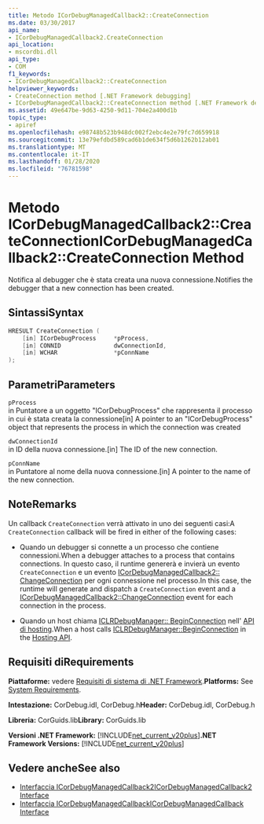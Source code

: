 ```yaml
---
title: Metodo ICorDebugManagedCallback2::CreateConnection
ms.date: 03/30/2017
api_name:
- ICorDebugManagedCallback2.CreateConnection
api_location:
- mscordbi.dll
api_type:
- COM
f1_keywords:
- ICorDebugManagedCallback2::CreateConnection
helpviewer_keywords:
- CreateConnection method [.NET Framework debugging]
- ICorDebugManagedCallback2::CreateConnection method [.NET Framework debugging]
ms.assetid: 49e647be-9d63-4250-9d11-704e2a400d1b
topic_type:
- apiref
ms.openlocfilehash: e98748b523b948dc002f2ebc4e2e79fc7d659918
ms.sourcegitcommit: 13e79efdbd589cad6b1de634f5d6b1262b12ab01
ms.translationtype: MT
ms.contentlocale: it-IT
ms.lasthandoff: 01/28/2020
ms.locfileid: "76781598"
---
```

# <a name="icordebugmanagedcallback2createconnection-method"></a><span data-ttu-id="f799b-102">Metodo ICorDebugManagedCallback2::CreateConnection</span><span class="sxs-lookup"><span data-stu-id="f799b-102">ICorDebugManagedCallback2::CreateConnection Method</span></span>
<span data-ttu-id="f799b-103">Notifica al debugger che è stata creata una nuova connessione.</span><span class="sxs-lookup"><span data-stu-id="f799b-103">Notifies the debugger that a new connection has been created.</span></span>  
  
## <a name="syntax"></a><span data-ttu-id="f799b-104">Sintassi</span><span class="sxs-lookup"><span data-stu-id="f799b-104">Syntax</span></span>  
  
```cpp  
HRESULT CreateConnection (  
    [in] ICorDebugProcess     *pProcess,  
    [in] CONNID               dwConnectionId,  
    [in] WCHAR                *pConnName  
);  
```  
  
## <a name="parameters"></a><span data-ttu-id="f799b-105">Parametri</span><span class="sxs-lookup"><span data-stu-id="f799b-105">Parameters</span></span>  
 `pProcess`  
 <span data-ttu-id="f799b-106">in Puntatore a un oggetto "ICorDebugProcess" che rappresenta il processo in cui è stata creata la connessione</span><span class="sxs-lookup"><span data-stu-id="f799b-106">[in] A pointer to an "ICorDebugProcess" object that represents the process in which the connection was created</span></span>  
  
 `dwConnectionId`  
 <span data-ttu-id="f799b-107">in ID della nuova connessione.</span><span class="sxs-lookup"><span data-stu-id="f799b-107">[in] The ID of the new connection.</span></span>  
  
 `pConnName`  
 <span data-ttu-id="f799b-108">in Puntatore al nome della nuova connessione.</span><span class="sxs-lookup"><span data-stu-id="f799b-108">[in] A pointer to the name of the new connection.</span></span>  
  
## <a name="remarks"></a><span data-ttu-id="f799b-109">Note</span><span class="sxs-lookup"><span data-stu-id="f799b-109">Remarks</span></span>  
 <span data-ttu-id="f799b-110">Un callback `CreateConnection` verrà attivato in uno dei seguenti casi:</span><span class="sxs-lookup"><span data-stu-id="f799b-110">A `CreateConnection` callback will be fired in either of the following cases:</span></span>  
  
- <span data-ttu-id="f799b-111">Quando un debugger si connette a un processo che contiene connessioni.</span><span class="sxs-lookup"><span data-stu-id="f799b-111">When a debugger attaches to a process that contains connections.</span></span> <span data-ttu-id="f799b-112">In questo caso, il runtime genererà e invierà un evento `CreateConnection` e un evento [ICorDebugManagedCallback2:: ChangeConnection](icordebugmanagedcallback2-changeconnection-method.md) per ogni connessione nel processo.</span><span class="sxs-lookup"><span data-stu-id="f799b-112">In this case, the runtime will generate and dispatch a `CreateConnection` event and a [ICorDebugManagedCallback2::ChangeConnection](icordebugmanagedcallback2-changeconnection-method.md) event for each connection in the process.</span></span>  
  
- <span data-ttu-id="f799b-113">Quando un host chiama [ICLRDebugManager:: BeginConnection](../../../../docs/framework/unmanaged-api/hosting/iclrdebugmanager-beginconnection-method.md) nell' [API di hosting](../../../../docs/framework/unmanaged-api/hosting/index.md).</span><span class="sxs-lookup"><span data-stu-id="f799b-113">When a host calls [ICLRDebugManager::BeginConnection](../../../../docs/framework/unmanaged-api/hosting/iclrdebugmanager-beginconnection-method.md) in the [Hosting API](../../../../docs/framework/unmanaged-api/hosting/index.md).</span></span>  
  
## <a name="requirements"></a><span data-ttu-id="f799b-114">Requisiti di</span><span class="sxs-lookup"><span data-stu-id="f799b-114">Requirements</span></span>  
 <span data-ttu-id="f799b-115">**Piattaforme:** vedere [Requisiti di sistema di .NET Framework](../../../../docs/framework/get-started/system-requirements.md).</span><span class="sxs-lookup"><span data-stu-id="f799b-115">**Platforms:** See [System Requirements](../../../../docs/framework/get-started/system-requirements.md).</span></span>  
  
 <span data-ttu-id="f799b-116">**Intestazione:** CorDebug.idl, CorDebug.h</span><span class="sxs-lookup"><span data-stu-id="f799b-116">**Header:** CorDebug.idl, CorDebug.h</span></span>  
  
 <span data-ttu-id="f799b-117">**Libreria:** CorGuids.lib</span><span class="sxs-lookup"><span data-stu-id="f799b-117">**Library:** CorGuids.lib</span></span>  
  
 <span data-ttu-id="f799b-118">**Versioni .NET Framework:** [!INCLUDE[net_current_v20plus](../../../../includes/net-current-v20plus-md.md)]</span><span class="sxs-lookup"><span data-stu-id="f799b-118">**.NET Framework Versions:** [!INCLUDE[net_current_v20plus](../../../../includes/net-current-v20plus-md.md)]</span></span>  
  
## <a name="see-also"></a><span data-ttu-id="f799b-119">Vedere anche</span><span class="sxs-lookup"><span data-stu-id="f799b-119">See also</span></span>

- [<span data-ttu-id="f799b-120">Interfaccia ICorDebugManagedCallback2</span><span class="sxs-lookup"><span data-stu-id="f799b-120">ICorDebugManagedCallback2 Interface</span></span>](icordebugmanagedcallback2-interface.md)
- [<span data-ttu-id="f799b-121">Interfaccia ICorDebugManagedCallback</span><span class="sxs-lookup"><span data-stu-id="f799b-121">ICorDebugManagedCallback Interface</span></span>](icordebugmanagedcallback-interface.md)
